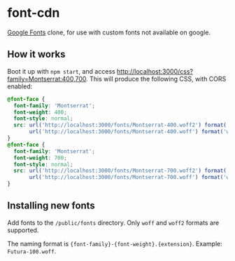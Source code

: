 # font-cdn

[Google Fonts](https://www.google.com/fonts) clone, for use with custom fonts not available on google.

## How it works

Boot it up with `npm start`, and access [http://localhost:3000/css?family=Montserrat:400,700](http://localhost:3000/css?family=Montserrat:400,700). This will produce the following CSS, with CORS enabled:

```css
@font-face {
  font-family: 'Montserrat';
  font-weight: 400;
  font-style: normal;
  src: url('http://localhost:3000/fonts/Montserrat-400.woff2') format('woff2'),
       url('http://localhost:3000/fonts/Montserrat-400.woff') format('woff');
}
@font-face {
  font-family: 'Montserrat';
  font-weight: 700;
  font-style: normal;
  src: url('http://localhost:3000/fonts/Montserrat-700.woff2') format('woff2'),
       url('http://localhost:3000/fonts/Montserrat-700.woff') format('woff');
}
```

## Installing new fonts

Add fonts to the `/public/fonts` directory. Only `woff` and `woff2` formats are supported. 

The naming format is `{font-family}-{font-weight}.{extension}`. Example: `Futura-100.woff`.
